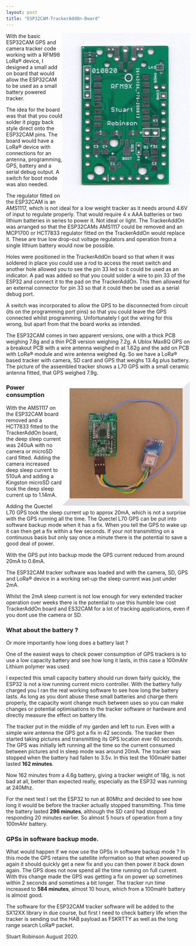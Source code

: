 ```yaml
---
layout: post
title: "ESP32CAM-TrackerAddOn-Board"
---
```


<img align="right" src="/images/TrackerAddOn.jpg" width="350">


With the basic ESP32CAM GPS and camera tracker code working with a RFM98 LoRa® device, I designed a small add on board that would allow the ESP32CAM to be used as a small battery powered tracker. 

The idea for the board was that that you could solder it piggy back style direct onto the ESP32CAM pins. The board would have a LoRa® device with  connections for an antenna, programming, GPS, battery and a serial debug output. A switch for boot mode was also needed. 

The regulator fitted on the ESP32CAM is an AMS1117, which is not ideal for a low weight tracker as it needs around 4.6V of input to regulate properly. That would require 4 x AAA batteries or two lithium batteries in series to power it. Not ideal or light. The TrackerAddOn was arranged so that the ESP32CAMs AMS1117 could be removed and an MCP1700 or HCT7833 regulator fitted on the TrackerAddOn would replace it. These are true low drop-out voltage regulators and operation from a single lithium battery would now be possible. 

Holes were positioned in the TrackerAddOn board so that when it was soldered in place you could use a rod to access the reset switch and another hole allowed you to see the pin 33 led so it could be used as an indicator. A pad was added so that you could solder a wire to pin 33 of the ESP32 and connect it to the pad on the TrackerAddOn. This then allowed for an external connector for pin 33 so that it could then be used as a serial debug port. 

A switch was incorporated to allow the GPS to be disconnected from circuit (its on the programming port pins) so that you could leave the GPS connected whilst programming. Unfortunately I got the wiring for this wrong, but apart from that the board works as intended. 

The ESP32CAM comes in two apparent versions, one with a thick PCB weighing 7.8g and a thin PCB version weighing 7.2g. A Ublox Max8Q GPS on a breakout PCB with a wire antenna weighed in at 1.62g and the add on PCB with LoRa® module and wire antenna weighed 4g. So we have a LoRa® based tracker with camera, SD card and GPS that weighs 13.4g plus battery. The picture of the assembled tracker shows a L70 GPS with a small ceramic antenna fitted, that GPS weighed 7.9g.


<img align="right" src="/images/ESP32CAM_Tracker_2.jpg" width="350">



### Power consumption

With the AMS1117 on the ESP32CAM board removed and a HCT7833 fitted to the TrackerAddOn board, the deep sleep current was 240uA with no camera or microSD card fitted. Adding the camera increased deep sleep current to 510uA and adding a Kingston microSD card took the deep sleep current up to 1.14mA.

Adding the Quectel L70 GPS took the sleep current up to approx 20mA, which is not a surprise with the GPS running all the time. The Quectel L70 GPS can be put into software backup mode when it has a fix. When you tell the GPS to wake up it can then get a fix within a few seconds. If your not transmitting on a continuous basis but only say once a minute there is the potential to save a good deal of power. 

With the GPS put into backup mode the GPS current reduced from around 20mA to 0.6mA. 

The ESP32CAM tracker software was loaded and with the camera, SD, GPS and LoRa® device in a working set-up the sleep current was just under 2mA. 

Whilst the 2mA sleep current is not low enough for very extended tracker operation over weeks there is the potential to use this humble low cost TrackerAddOn board and ES32CAM for a lot of tracking applications, even if you dont use the camera or SD.  


### What about the battery ?

Or more importantly how long does a battery last ?

One of the easiest ways to check power consumption of GPS trackers is to use a low capacity battery and see how long it lasts, in this case a 100mAhr Lithium polymer was used.

I expected this small capacity battery should run down fairly quickly, the ESP32 is not a low running current micro controller. With the battery fully charged you I ran the real working software to see how long the battery lasts. As long as you dont abuse these small batteries and charge them properly, the capacity wont change much between uses so you can make changes or potential optimisations to the tracker software or hardware and directly measure the effect on battery life. 
 
The tracker put in the middle of my garden and left to run. Even with a simple wire antenna the GPS got a fix in 42 seconds. The tracker then started taking pictures and transmitting its GPS location ever 60 seconds. The GPS was initially left running all the time so the current consumed between pictures and in sleep mode was around 20mA. The tracker was stopped when the battery had fallen to 3.5v. In this test the 100maHr batter lasted **162 minutes**.

Now 162 minutes from a 4.6g battery, giving a tracker weight of 18g, is not bad at all, better than expected really, especially as the ESP32 was running at 240Mhz. 

For the next test I set the ESP32 to run at 80Mhz and decided to see how long it would be before the tracker actually stopped transmitting. This time the battery lasted **296 minutes**, although the SD card had stopped responding 20 minutes earlier. So almost 5 hours of operation from a tiny 100mAhr battery. 

### GPSs in software backup mode.

What would happen if we now use the GPSs in software backup mode ? In this mode the GPS retains the satellite information so that when powered up again it should quickly get a new fix and you can then power it back down again. The GPS does not now spend all the time running on full current. With this change made the GPS was getting a fix on power up sometimes within 2 seconds and sometimes a bit longer. The tracker run time increased to **584 minutes**, almost 10 hours, which from a 100maHr battery is almost good.

The software for the ESP32CAM tracker software will be added to the SX12XX library in due course, but first I need to check battery life when the tracker is sending out the HAB payload as FSKRTTY as well as the long range search LoRa® packet. 

Stuart Robinson
August 2020.     